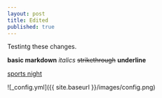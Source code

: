```yaml
---
layout: post
title: Edited
published: true
---
```


Testintg these changes. 

**basic markdown**
*italics*
~~strikethrough~~
__underline__

[sports night](https://en.wikipedia.org/wiki/Sports_Night "Sports Night")

![_config.yml]({{ site.baseurl }}/images/config.png)
